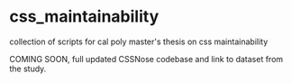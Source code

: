 # css_maintainability
collection of scripts for cal poly master's thesis on css maintainability

COMING SOON, full updated CSSNose codebase and link to dataset from the study.
